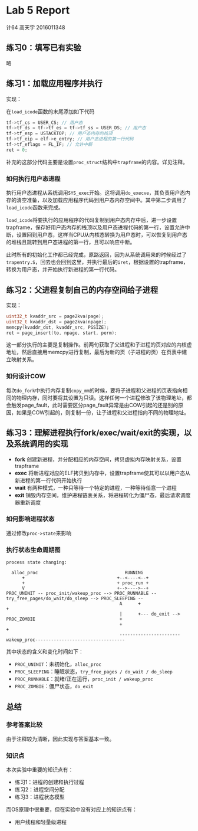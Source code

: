 # Lab 5 Report

计64 高天宇 2016011348

## 练习0：填写已有实验

略

## 练习1：加载应用程序并执行

实现：

在`load_icode`函数的末尾添加如下代码

```c
tf->tf_cs = USER_CS; // 用户态
tf->tf_ds = tf->tf_es = tf->tf_ss = USER_DS; // 用户态
tf->tf_esp = USTACKTOP; // 用户态内存的栈顶
tf->tf_eip = elf->e_entry; // 用户态进程的第一行代码
tf->tf_eflags = FL_IF; // 允许中断
ret = 0;
```

补充的这部分代码主要是设置`proc_struct`结构中`trapframe`的内容。详见注释。

### 如何执行用户态进程

执行用户态进程从系统调用`SYS_exec`开始。这将调用`do_execve`，其负责用户态内存的清空准备，以及加载应用程序代码到用户态内存空间中。其中第二步调用了`load_icode`函数来完成。

`load_icode`将要执行的应用程序的代码复制到用户态内存中后，进一步设置trapframe，保存好用户态内存的栈顶以及用户态进程代码的第一行，设置允许中断，设置回到用户态，这样当CPU从内核态转换为用户态时，可以恢复到用户态的堆栈且跳转到用户态进程的第一行，且可以响应中断。

此时所有的初始化工作都已经完成，原路返回，因为从系统调用来的时候经过了`trapentry.S`，回去也会回到这里，并执行最后的`iret`，根据设置的trapframe，转换为用户态，并开始执行新进程的第一行代码。

## 练习2：父进程复制自己的内存空间给子进程

实现：

```c
uint32_t kvaddr_src = page2kva(page);
uint32_t kvaddr_dst = page2kva(npage);
memcpy(kvaddr_dst, kvaddr_src, PGSIZE);
ret = page_insert(to, npage, start, perm);
```

这一部分执行的主要是复制操作。前两句获取了父进程和子进程的页对应的内核虚地址，然后直接用memcpy进行复制，最后为新的页（子进程的页）在页表中建立映射关系。

### 如何设计COW

每次`do_fork`中执行内存复制`copy_mm`的时候，要将子进程和父进程的页表指向相同的物理内存，同时要将其设置为只读。这样任何一个进程修改了该物理地址，都会触发page_fault，此时需要区分page_fault异常是由COW引起的还是别的原因，如果是COW引起的，则复制一份，让子进程和父进程指向不同的物理地址。

## 练习3：理解进程执行fork/exec/wait/exit的实现，以及系统调用的实现

- **fork** 创建新进程，并分配相应的内存空间，拷贝虚拟内存映射关系，设置trapframe
- **exec** 将新进程对应的ELF拷贝到内存中，设置trapframe使其可以以用户态从新进程的第一行代码开始执行
- **wait** 有两种模式，一种只等待一个特定的进程，一种等待任意一个进程
- **exit** 销毁内存空间，维护进程链表关系，将进程转化为僵尸态，最后请求调度器重新调度

### 如何影响进程状态

通过修改`proc->state`来影响

### 执行状态生命周期图

```
process state changing:
                                            
  alloc_proc                                 RUNNING
      +                                   +--<----<--+
      +                                   + proc_run +
      V                                   +-->---->--+ 
PROC_UNINIT -- proc_init/wakeup_proc --> PROC_RUNNABLE -- try_free_pages/do_wait/do_sleep --> PROC_SLEEPING --
                                           A      +                                                           +
                                           |      +--- do_exit --> PROC_ZOMBIE                                +
                                           +                                                                  + 
                                           -----------------------wakeup_proc----------------------------------
```

其中状态的含义和变化时间如下：

- `PROC_UNINIT`：未初始化，`alloc_proc`
- `PROC_SLEEPING`：睡眠状态，`try_free_pages / do_wait / do_sleep`
- `PROC_RUNNABLE`：就绪/正在运行，`proc_init / wakeup_proc`
- `PROC_ZOMBIE`：僵尸状态，`do_exit`

## 总结

### 参考答案比较

由于注释较为清晰，因此实现与答案基本一致。

### 知识点

本次实验中重要的知识点有：

- 练习1：进程的创建和执行过程
- 练习2：进程空间分配
- 练习3：进程状态模型

而OS原理中很重要，但在实验中没有对应上的知识点有：

- 用户线程和轻量级进程
